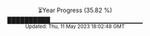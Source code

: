 <p align="center">
⏳Year Progress (35.82 %) <br>
██████████▁▁▁▁▁▁▁▁▁▁▁▁▁▁▁▁▁▁▁▁ <br>
<sub>Updated: Thu, 11 May 2023 18:02:48 GMT</sub>
</p>

